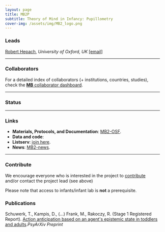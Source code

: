 ```yaml
---
layout: page
title: MB2P
subtitle: Theory of Mind in Infancy: Pupillometry
cover-img: /assets/img/MB2_logo.png
---
```


<!--
PROJECT DESCRIPTION
-->

### Leads
[Robert Hepach](https://www.psy.ox.ac.uk/people/robert-hepach), *University of Oxford, UK* [[email]](robert.hepach@psy.ox.ac.uk)

***
### Collaborators
For a detailed index of collaborators (+ institutions, countries, studies), check the [**MB** collaborator dashboard](https://manybabies.shinyapps.io/shiny_mb_map/).

***
### Status


***
### Links
* **Materials, Protocols, and Documentation**: [MB2-OSF](https://osf.io/jmuvd/).
* **Data and code**: 
* **Listserv**: [join here](https://mailman.stanford.edu/mailman/listinfo/manybabies2).
* **News**: [MB2-news]({{site.baseurl}}/tags/#MB2).

***
### Contribute
We encourage everyone who is interested in the project to [contribute]({{site.baseurl}}/get_involved/) and/or contact the project lead (see above)

Please note that access to infants/infant lab is **not** a prerequisite.

<!-- ### Publications -->
### Publications
Schuwerk, T., Kampis, D., (...) Frank, M., Rakoczy, R. (Stage 1 Registered Report). [Action anticipation based on an agent's epistemic state in toddlers and adults](https://psyarxiv.com/x4jbm/)._PsyArXiv Preprint_

